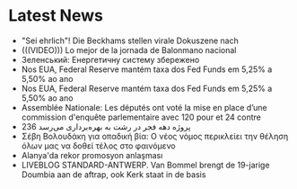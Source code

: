 # Latest News
-  "Sei ehrlich"! Die Beckhams stellen virale Dokuszene nach
-  (((VIDEO))) Lo mejor de la jornada de Balonmano nacional
-  Зеленський: Енергетичну систему збережено
-  Nos EUA, Federal Reserve mantém taxa dos Fed Funds em 5,25% a 5,50% ao ano
-  Nos EUA, Federal Reserve mantém taxa dos Fed Funds em 5,25% a 5,50% ao ano
-  Assemblée Nationale: Les députés ont voté la mise en place d’une commission d'enquête parlementaire avec 120 pour et 24 contre
-  236 پروژه دهه فجر در رشت به بهره‌برداری می‌رسد
-  Σέβη Βολουδάκη για οπαδική βία: Ο νέος νόμος περικλείει την θέληση όλων μας να δοθεί τέλος στο φαινόμενο
-  Alanya'da rekor promosyon anlaşması
-  LIVEBLOG STANDARD-ANTWERP. Van Bommel brengt de 19-jarige Doumbia aan de aftrap, ook Kerk staat in de basis
